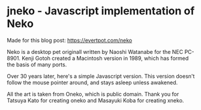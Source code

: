 jneko - Javascript implementation of Neko
=========================================

Made for this blog post: <https://evertpot.com/neko>

Neko is a desktop pet originall written by Naoshi Watanabe for the NEC PC-8901.
Kenji Gotoh created a Macintosh version in 1989, which has formed the basis of
many ports.

Over 30 years later, here's a simple Javascript version. This version doesn't
follow the mouse pointer around, and stays asleep unless awakened.

All the art is taken from Oneko, which is public domain. Thank you for Tatsuya
Kato for creating oneko and Masayuki Koba for creating xneko.


